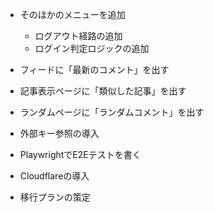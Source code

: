 - そのほかのメニューを追加
  - ログアウト経路の追加
  - ログイン判定ロジックの追加
- フィードに「最新のコメント」を出す
- 記事表示ページに「類似した記事」を出す
- ランダムページに「ランダムコメント」を出す
- 外部キー参照の導入
- PlaywrightでE2Eテストを書く

- Cloudflareの導入
- 移行プランの策定